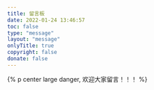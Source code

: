```yaml
---
title: 留言板
date: 2022-01-24 13:46:57
toc: false
type: "message"
layout: "message"
onlyTitle: true
copyright: false
donate: false
---
```

{% p center large danger, 欢迎大家留言！！！ %}